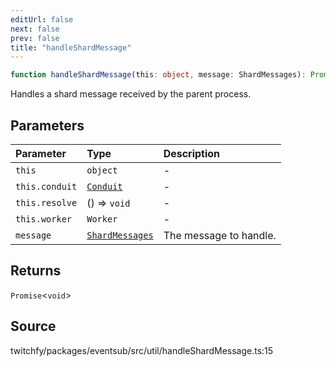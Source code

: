 ```yaml
---
editUrl: false
next: false
prev: false
title: "handleShardMessage"
---
```


```ts
function handleShardMessage(this: object, message: ShardMessages): Promise<void>
```

Handles a shard message received by the parent process.

## Parameters

| Parameter | Type | Description |
| :------ | :------ | :------ |
| `this` | `object` | - |
| `this.conduit` | [`Conduit`](/api/eventsub/classes/conduit/) | - |
| `this.resolve` | () => `void` | - |
| `this.worker` | `Worker` | - |
| `message` | [`ShardMessages`](/api/eventsub/type-aliases/shardmessages/) | The message to handle. |

## Returns

`Promise`\<`void`\>

## Source

twitchfy/packages/eventsub/src/util/handleShardMessage.ts:15
